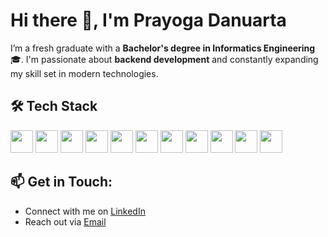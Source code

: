 # Hi there 👋, I'm Prayoga Danuarta

I’m a fresh graduate with a **Bachelor's degree in Informatics Engineering** 🎓. I'm passionate about **backend development** and constantly expanding my skill set in modern technologies. 

## 🛠️ Tech Stack
<a href="https://developer.mozilla.org/en-US/docs/Web/HTML" target="_blank"><img height=36 src="https://cdn.jsdelivr.net/gh/devicons/devicon@latest/icons/html5/html5-original.svg" /></a>
<a href="https://developer.mozilla.org/en-US/docs/Web/CSS" target="_blank"><img height=36 src="https://cdn.jsdelivr.net/gh/devicons/devicon@latest/icons/css3/css3-original.svg" /></a>
<a href="https://developer.mozilla.org/en-US/docs/Web/JavaScript" target="_blank"><img height=36 src="https://cdn.jsdelivr.net/gh/devicons/devicon@latest/icons/javascript/javascript-original.svg" /></a>
<a href="https://www.typescriptlang.org/" target="_blank"><img height=36 src="https://cdn.jsdelivr.net/gh/devicons/devicon@latest/icons/typescript/typescript-original.svg" /></a>
<a href="https://nodejs.org/en/" target="_blank"><img height=36 src="https://cdn.jsdelivr.net/gh/devicons/devicon@latest/icons/nodejs/nodejs-original.svg" /></a>
<a href="https://expressjs.com/" target="_blank"><img height=36 src="https://api.iconify.design/skill-icons/expressjs-light.svg"></a>
<a href="https://nestjs.com/" target="_blank"><img height=36 src="https://cdn.jsdelivr.net/gh/devicons/devicon@latest/icons/nestjs/nestjs-original.svg" /></a>
<a href="https://go.dev/" target="_blank"><img height="36" src="https://cdn.jsdelivr.net/gh/devicons/devicon/icons/go/go-original-wordmark.svg"/></a>
<a href="https://www.postgresql.org/" target="_blank"><img height=36 src="https://cdn.jsdelivr.net/gh/devicons/devicon@latest/icons/postgresql/postgresql-original.svg" /></a>
<a href="https://www.mysql.com/" target="_blank"><img height=36 src="https://cdn.jsdelivr.net/gh/devicons/devicon@latest/icons/mysql/mysql-original.svg" /></a>
<a href="https://www.prisma.io/" target="_blank"><img height=36 src="https://cdn.jsdelivr.net/gh/devicons/devicon@latest/icons/prisma/prisma-original.svg" /></a>

## 📫 Get in Touch:
- Connect with me on [LinkedIn](https://www.linkedin.com/in/prayogadanuarta/)
- Reach out via [Email](mailto:prayogadanuarta@gmail.com)

<!--
**voxxyg/voxxyg** is a ✨ _special_ ✨ repository because its `README.md` (this file) appears on your GitHub profile.

Here are some ideas to get you started:

- 🔭 I’m currently working on ...
- 🌱 I’m currently learning ...
- 👯 I’m looking to collaborate on ...
- 🤔 I’m looking for help with ...
- 💬 Ask me about ...
- 📫 How to reach me: ...
- 😄 Pronouns: ...
- ⚡ Fun fact: ...
-->
